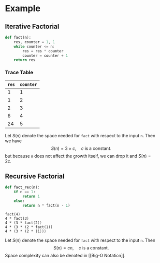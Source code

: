 # Example
## Iterative Factorial
```python
def fact(n):
	res, counter = 1, 1
	while counter <= n:
		res = res * counter
		counter = counter + 1
	return res
```
### Trace Table
| `res` | `counter` |
| --- | ------- |
| 1   | 1       |
| 1   | 2       |
| 2   | 3       |
| 6   | 4       |
| 24  | 5       |
Let $S(n)$ denote the space needed for `fact` with respect to the input `n`.
Then we have 
$$S(n) = 3 \times c, \quad \text{\(c\) is a constant}.$$
but because `n` does not affect the growth itself, we can drop it and $S(n) = 2c$.
## Recursive Factorial
```python
def fact_rec(n):
	if n == 1:
		return 1
	else:
		return n * fact(n - 1)
```

```pseudocode
fact(4)
4 * fact(3)
4 * (3 * fact(2))
4 * (3 * (2 * fact(1))
4 * (3 * (2 * (1)))
```
Let $S(n)$ denote the space needed for `fact` with respect to the input `n`.
Then 
$$S(n) = cn, \quad \text{\(c\) is a constant}.$$
Space complexity can also be denoted in [[Big-O Notation]].
